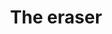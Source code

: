 ---
pid: llp43
title: The eraser
location_transcription: in the middle of Philadelphia.
coordinates: "[-75.164401541685, 39.953109052497]"
zipcode: '19128'
gen_neighborhood: Northwest Philadelphia
neighborhood: Roxborough
outside_phl: 
age: '11'
age_range: 6-13
instagram: 
image_file_name: llp_43.jpg
proposal_transcription: 
topic: Uplifting
topic_summary: '0'
type: Sculpture Statue
keywords_other: mistakes, erased
credit: Ona Stoc Ovaz
image_labels: Big mistakes can be erased
twitter: 
facebook: 
permalink: "/monuments/llp43/"
layout: item-page
---